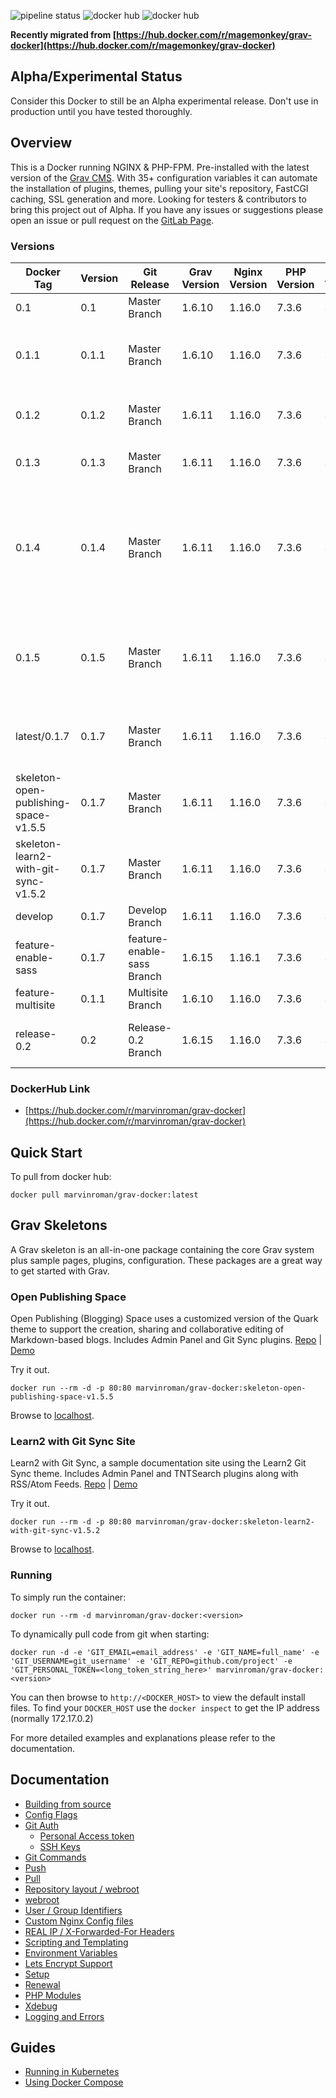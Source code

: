 ![pipeline status](https://gitlab.com/marvinroman/grav-docker/badges/master/pipeline.svg)
![docker hub](https://img.shields.io/docker/pulls/marvinroman/grav-docker.svg?style=flat-square)
![docker hub](https://img.shields.io/docker/stars/marvinroman/grav-docker.svg?style=flat-square)


**Recently migrated from [https://hub.docker.com/r/magemonkey/grav-docker](https://hub.docker.com/r/magemonkey/grav-docker)**  

## Alpha/Experimental Status
Consider this Docker to still be an Alpha experimental release. Don't use in production until you have tested thoroughly.

## Overview
This is a Docker running NGINX & PHP-FPM. Pre-installed with the latest version of the [Grav CMS](https://getgrav.org/). With 35+ configuration variables it can automate the installation of plugins, themes, pulling your site's repository, FastCGI caching, SSL generation and more. 
Looking for testers & contributors to bring this project out of Alpha. If you have any issues or suggestions please open an issue or pull request on the [GitLab Page](https://gitlab.com/marvinroman/grav-docker).

### Versions
Docker Tag | Version | Git Release | Grav Version | Nginx Version | PHP Version | Alpine Version | Status
-----|------ | -------|-----|------|--------|-------- | -------
0.1 | 0.1 | Master Branch | 1.6.10 | 1.16.0 | 7.3.6 | 3.9 | Alpha
0.1.1 | 0.1.1 | Master Branch | 1.6.10 | 1.16.0 | 7.3.6 | 3.9 | Alpha (includes hotfix to speed up startup)
0.1.2 | 0.1.2 | Master Branch | 1.6.11 | 1.16.0 | 7.3.6 | 3.9 | Alpha (includes specific Grav Version)
0.1.3 | 0.1.3 | Master Branch | 1.6.11 | 1.16.0 | 7.3.6 | 3.9 | Alpha (moved install of grav to script)
0.1.4 | 0.1.4 | Master Branch | 1.6.11 | 1.16.0 | 7.3.6 | 3.9 | Alpha (includes letsencrypt fix for hosts like Mightyweb that have a slow loadbalancer deployment)
0.1.5 | 0.1.5 | Master Branch | 1.6.11 | 1.16.0 | 7.3.6 | 3.9 | Alpha (fix for admin page customization when config/plugin directory doesn't exist)
latest/0.1.7 | 0.1.7 | Master Branch | 1.6.11 | 1.16.0 | 7.3.6 | 3.9 | Alpha (fix for git push to only create .gitignore if it doesn't exist)
skeleton-open-publishing-space-v1.5.5 | 0.1.7 | Master Branch | 1.6.11 | 1.16.0 | 7.3.6 | 3.9 | Alpha
skeleton-learn2-with-git-sync-v1.5.2 | 0.1.7 | Master Branch | 1.6.11 | 1.16.0 | 7.3.6 | 3.9 | Alpha
develop | 0.1.7 | Develop Branch | 1.6.11 | 1.16.0 | 7.3.6 | 3.9 | Development
feature-enable-sass | 0.1.7 | feature-enable-sass Branch | 1.6.15 | 1.16.1 | 7.3.6 | 3.9 | Experimental
feature-multisite | 0.1.1 | Multisite Branch | 1.6.10 | 1.16.0 | 7.3.6 | 3.9 | Experimental
release-0.2 | 0.2  | Release-0.2 Branch| 1.6.15 | 1.16.0 | 7.3.6 | 3.9 | Experimental (includes multi-site feature)  

### DockerHub Link
- [https://hub.docker.com/r/marvinroman/grav-docker](https://hub.docker.com/r/marvinroman/grav-docker)

## Quick Start
To pull from docker hub:
```
docker pull marvinroman/grav-docker:latest
```
## Grav Skeletons
A Grav skeleton is an all-in-one package containing the core Grav system plus sample pages, plugins, configuration. These packages are a great way to get started with Grav.
### Open Publishing Space
Open Publishing (Blogging) Space uses a customized version of the Quark theme to support the creation, sharing and collaborative editing of Markdown-based blogs. Includes Admin Panel and Git Sync plugins.
[Repo](https://github.com/hibbitts-design/grav-skeleton-open-publishing-space) | [Demo](https://demo.hibbittsdesign.org/grav-open-publishing-quark/)

Try it out. 
```
docker run --rm -d -p 80:80 marvinroman/grav-docker:skeleton-open-publishing-space-v1.5.5
```  
Browse to [localhost](http://localhost).

### Learn2 with Git Sync Site
Learn2 with Git Sync, a sample documentation site using the Learn2 Git Sync theme. Includes Admin Panel and TNTSearch plugins along with RSS/Atom Feeds.
[Repo](https://github.com/hibbitts-design/grav-skeleton-learn2-with-git-sync) | [Demo](https://demo.hibbittsdesign.org/grav-learn2-git-sync/)

Try it out. 
```
docker run --rm -d -p 80:80 marvinroman/grav-docker:skeleton-learn2-with-git-sync-v1.5.2
```  
Browse to [localhost](http://localhost).

### Running
To simply run the container:
```
docker run --rm -d marvinroman/grav-docker:<version>
```
To dynamically pull code from git when starting:
```
docker run -d -e 'GIT_EMAIL=email_address' -e 'GIT_NAME=full_name' -e 'GIT_USERNAME=git_username' -e 'GIT_REPO=github.com/project' -e 'GIT_PERSONAL_TOKEN=<long_token_string_here>' marvinroman/grav-docker:<version>
```

You can then browse to ```http://<DOCKER_HOST>``` to view the default install files. To find your ```DOCKER_HOST``` use the ```docker inspect``` to get the IP address (normally 172.17.0.2)

For more detailed examples and explanations please refer to the documentation.
## Documentation

- [Building from source](https://gitlab.com/marvinroman/grav-docker/blob/master/docs/building.md)
- [Config Flags](https://gitlab.com/marvinroman/grav-docker/blob/master/docs/config_flags.md)
- [Git Auth](https://gitlab.com/marvinroman/grav-docker/blob/master/docs/git_auth.md)
  - [Personal Access token](https://gitlab.com/marvinroman/grav-docker/blob/master/docs/git_auth.md#personal-access-token)
  - [SSH Keys](https://gitlab.com/marvinroman/grav-docker/blob/master/docs/git_auth.md#ssh-keys)
- [Git Commands](https://gitlab.com/marvinroman/grav-docker/blob/master/docs/git_commands.md)
 - [Push](https://gitlab.com/marvinroman/grav-docker/blob/master/docs/git_commands.md#push-code-to-git)
 - [Pull](https://gitlab.com/marvinroman/grav-docker/blob/master/docs/git_commands.md#pull-code-from-git-refresh)
- [Repository layout / webroot](https://gitlab.com/marvinroman/grav-docker/blob/master/docs/repo_layout.md)
 - [webroot](https://gitlab.com/marvinroman/grav-docker/blob/master/docs/repo_layout.md#src--webroot)
- [User / Group Identifiers](https://gitlab.com/marvinroman/grav-docker/blob/master/docs/UID_GID_Mapping.md)
- [Custom Nginx Config files](https://gitlab.com/marvinroman/grav-docker/blob/master/docs/nginx_configs.md)
 - [REAL IP / X-Forwarded-For Headers](https://gitlab.com/marvinroman/grav-docker/blob/master/docs/nginx_configs.md#real-ip--x-forwarded-for-headers)
- [Scripting and Templating](https://gitlab.com/marvinroman/grav-docker/blob/master/docs/scripting_templating.md)
 - [Environment Variables](https://gitlab.com/marvinroman/grav-docker/blob/master/docs/scripting_templating.md#using-environment-variables--templating)
- [Lets Encrypt Support](https://gitlab.com/marvinroman/grav-docker/blob/master/docs/lets_encrypt.md)
 - [Setup](https://gitlab.com/marvinroman/grav-docker/blob/master/docs/lets_encrypt.md#setup)
 - [Renewal](https://gitlab.com/marvinroman/grav-docker/blob/master/docs/lets_encrypt.md#renewal)
- [PHP Modules](https://gitlab.com/marvinroman/grav-docker/blob/master/docs/php_modules.md)
- [Xdebug](https://gitlab.com/marvinroman/grav-docker/blob/master/docs/xdebug.md)
- [Logging and Errors](https://gitlab.com/marvinroman/grav-docker/blob/master/docs/logs.md)

## Guides
- [Running in Kubernetes](https://gitlab.com/marvinroman/grav-docker/blob/master/docs/guides/kubernetes.md)
- [Using Docker Compose](https://gitlab.com/marvinroman/grav-docker/blob/master/docs/guides/docker_compose.md)
